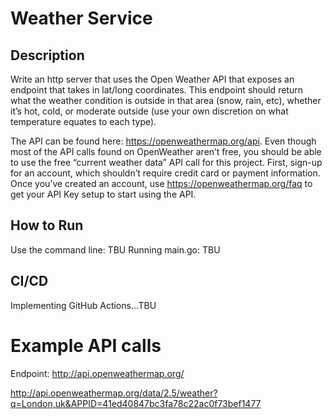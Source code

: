 # Weather Service

## Description
Write an http server that uses the Open Weather API that exposes an endpoint that takes in lat/long coordinates. This endpoint should return what the weather condition is outside in that area (snow, rain, etc), whether it’s hot, cold, or moderate outside (use your own discretion on what temperature equates to each type).

The API can be found here: https://openweathermap.org/api. Even though most of the API calls found on OpenWeather aren’t free, you should be able to use the free “current weather data” API call for this project.  First, sign-up for an account, which shouldn’t require credit card or payment information.  Once you’ve created an account, use https://openweathermap.org/faq to get your API Key setup to start using the API.

## How to Run
Use the command line: TBU 
Running main.go: TBU

## CI/CD
Implementing GitHub Actions...TBU



# Example API calls
Endpoint: http://api.openweathermap.org/

http://api.openweathermap.org/data/2.5/weather?q=London,uk&APPID=41ed40847bc3fa78c22ac0f73bef1477

